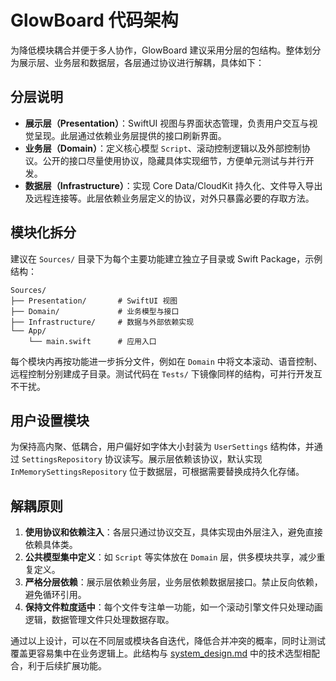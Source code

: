 # GlowBoard 代码架构

为降低模块耦合并便于多人协作，GlowBoard 建议采用分层的包结构。整体划分为展示层、业务层和数据层，各层通过协议进行解耦，具体如下：

## 分层说明

- **展示层（Presentation）**：SwiftUI 视图与界面状态管理，负责用户交互与视觉呈现。此层通过依赖业务层提供的接口刷新界面。
- **业务层（Domain）**：定义核心模型 `Script`、滚动控制逻辑以及外部控制协议。公开的接口尽量使用协议，隐藏具体实现细节，方便单元测试与并行开发。
- **数据层（Infrastructure）**：实现 Core Data/CloudKit 持久化、文件导入导出及远程连接等。此层依赖业务层定义的协议，对外只暴露必要的存取方法。

## 模块化拆分

建议在 `Sources/` 目录下为每个主要功能建立独立子目录或 Swift Package，示例结构：

```
Sources/
├── Presentation/       # SwiftUI 视图
├── Domain/             # 业务模型与接口
├── Infrastructure/     # 数据与外部依赖实现
└── App/
    └── main.swift      # 应用入口
```

每个模块内再按功能进一步拆分文件，例如在 `Domain` 中将文本滚动、语音控制、远程控制分别建成子目录。测试代码在 `Tests/` 下镜像同样的结构，可并行开发互不干扰。

## 用户设置模块

为保持高内聚、低耦合，用户偏好如字体大小封装为 `UserSettings` 结构体，并通过 `SettingsRepository` 协议读写。展示层依赖该协议，默认实现 `InMemorySettingsRepository` 位于数据层，可根据需要替换成持久化存储。

## 解耦原则

1. **使用协议和依赖注入**：各层只通过协议交互，具体实现由外层注入，避免直接依赖具体类。
2. **公共模型集中定义**：如 `Script` 等实体放在 `Domain` 层，供多模块共享，减少重复定义。
3. **严格分层依赖**：展示层依赖业务层，业务层依赖数据层接口。禁止反向依赖，避免循环引用。
4. **保持文件粒度适中**：每个文件专注单一功能，如一个滚动引擎文件只处理动画逻辑，数据管理文件只处理数据存取。

通过以上设计，可以在不同层或模块各自迭代，降低合并冲突的概率，同时让测试覆盖更容易集中在业务逻辑上。此结构与 [system_design.md](system_design.md) 中的技术选型相配合，利于后续扩展功能。 
